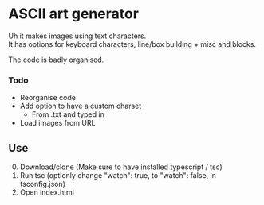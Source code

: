 # ASCII art generator
Uh it makes images using text characters.<br>
It has options for keyboard characters, line/box building + misc and blocks.

The code is badly organised.

### Todo
- Reorganise code
- Add option to have a custom charset
  - From .txt and typed in
- Load images from URL

## Use
0. Download/clone (Make sure to have installed typescript / tsc)
1. Run tsc (optionly change "watch": true, to "watch": false, in tsconfig.json)
2. Open index.html 
